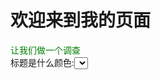 <!DOCTYPE html>
<html lang="en">

<head>
    <meta charset="UTF-8">
</head>

<body>
<h1>欢迎来到我的页面</h1>
<div align="center">
    <!--<img src="http://i0.hdslb.com/bfs/archive/b61a894f386dd26c8d89e9c26207aa8a6bb44a20.jpg" width="250px" height="150px"/>-->
</div>
<font align="center" face="楷体" color="green">让我们做一个调查</font><br/>

<form action="https://www.4399.com">
    标题是什么颜色:<select name="color" value="red">红色</select>
</form>
</body>


</html>
